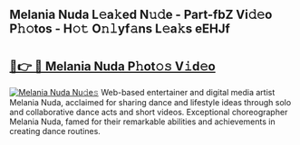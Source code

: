 ## Melania Nuda L𝚎a𝚔ed N𝚞𝚍e - Part-fbZ Vi𝚍𝚎o P𝚑𝚘tos - H𝚘𝚝 O𝚗𝚕yf𝚊ns L𝚎a𝚔s eEHJf

# <h2><a href="http://kfa2cgx.oniu.top/?m=Melania+Nuda">🔗👉 🔴 Melania Nuda P𝚑ot𝚘𝚜 V𝚒d𝚎o</a></h2>

[![Melania Nuda Nu𝚍e𝚜](https://i.imgur.com/0qMVB7G.gif)](http://kfa2cgx.oniu.top/?m=Melania+Nuda)
Web-based entertainer and digital media artist Melania Nuda, acclaimed for sharing dance and lifestyle ideas through solo and collaborative dance acts and short videos. Exceptional choreographer Melania Nuda, famed for their remarkable abilities and achievements in creating dance routines.  
